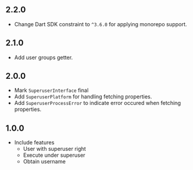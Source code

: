## 2.2.0

* Change Dart SDK constraint to `^3.6.0` for applying monorepo support.

## 2.1.0

* Add user groups getter.

## 2.0.0

* Mark `SuperuserInterface` final
* Add `SuperuserPlatform` for handling fetching properties.
* Add `SuperuserProcessError` to indicate error occured when fetching properties.

## 1.0.0

* Include features
    * User with superuser right
    * Execute under superuser
    * Obtain username
